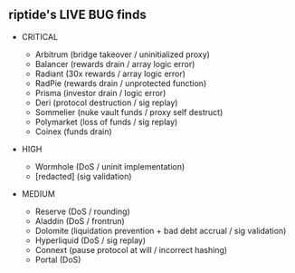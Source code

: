## riptide's LIVE BUG finds

- CRITICAL
  - Arbitrum (bridge takeover / uninitialized proxy)
  - Balancer (rewards drain / array logic error)
  - Radiant (30x rewards / array logic error)
  - RadPie (rewards drain / unprotected function)
  - Prisma (investor drain / logic error)
  - Deri (protocol destruction / sig replay)
  - Sommelier (nuke vault funds / proxy self destruct)
  - Polymarket (loss of funds / sig replay)
  - Coinex (funds drain)

- HIGH
  - Wormhole (DoS / uninit implementation)
  - [redacted] (sig validation)
 
- MEDIUM
  - Reserve (DoS / rounding)
  - Aladdin (DoS / frontrun)
  - Dolomite (liquidation prevention + bad debt accrual / sig validation)
  - Hyperliquid (DoS / sig replay)
  - Connext (pause protocol at will / incorrect hashing)
  - Portal (DoS)
